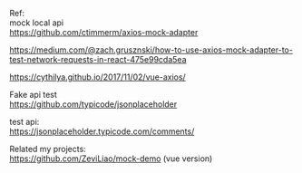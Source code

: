 

Ref:  
mock local api  
https://github.com/ctimmerm/axios-mock-adapter

https://medium.com/@zach.grusznski/how-to-use-axios-mock-adapter-to-test-network-requests-in-react-475e99cda5ea

https://cythilya.github.io/2017/11/02/vue-axios/


Fake api test  
https://github.com/typicode/jsonplaceholder

test api:  
https://jsonplaceholder.typicode.com/comments/


Related my projects:  
https://github.com/ZeviLiao/mock-demo  (vue version)